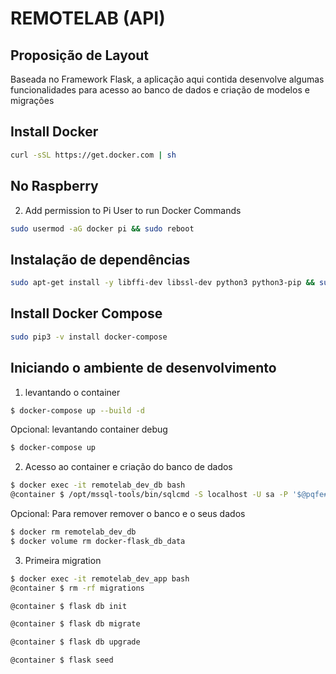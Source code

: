 # REMOTELAB (API)

## Proposição de Layout

Baseada no Framework Flask, a aplicação aqui contida desenvolve algumas
funcionalidades para acesso ao banco de dados e criação de modelos e migrações

## Install Docker

```sh
curl -sSL https://get.docker.com | sh
```
## No Raspberry

2. Add permission to Pi User to run Docker Commands
```sh
sudo usermod -aG docker pi && sudo reboot

```

## Instalação de dependências
```sh
sudo apt-get install -y libffi-dev libssl-dev python3 python3-pip && sudo apt-get remove python-configparser
```
## Install Docker Compose

```sh
sudo pip3 -v install docker-compose
```

## Iniciando o ambiente de desenvolvimento

1. levantando o container

```sh
$ docker-compose up --build -d
```

Opcional: levantando container debug

```sh
$ docker-compose up
```

2. Acesso ao container e criação do banco de dados

```sh
$ docker exec -it remotelab_dev_db bash
@container $ /opt/mssql-tools/bin/sqlcmd -S localhost -U sa -P '$@pqfe#777' -Q 'CREATE DATABASE remotelab;'
```

Opcional: Para remover remover o banco e o seus dados

```sh
$ docker rm remotelab_dev_db
$ docker volume rm docker-flask_db_data
```

3. Primeira migration

```sh
$ docker exec -it remotelab_dev_app bash
@container $ rm -rf migrations

@container $ flask db init

@container $ flask db migrate

@container $ flask db upgrade

@container $ flask seed
```